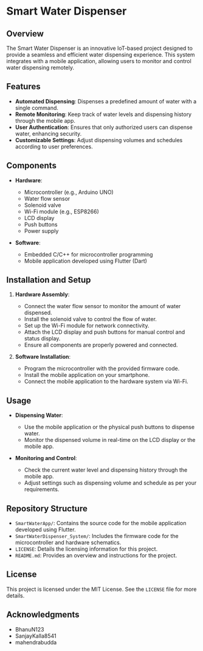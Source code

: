 # Smart Water Dispenser

## Overview

The Smart Water Dispenser is an innovative IoT-based project designed to provide a seamless and efficient water dispensing experience. This system integrates with a mobile application, allowing users to monitor and control water dispensing remotely.

## Features

- **Automated Dispensing**: Dispenses a predefined amount of water with a single command.
- **Remote Monitoring**: Keep track of water levels and dispensing history through the mobile app.
- **User Authentication**: Ensures that only authorized users can dispense water, enhancing security.
- **Customizable Settings**: Adjust dispensing volumes and schedules according to user preferences.

## Components

- **Hardware**:
  - Microcontroller (e.g., Arduino UNO)
  - Water flow sensor
  - Solenoid valve
  - Wi-Fi module (e.g., ESP8266)
  - LCD display
  - Push buttons
  - Power supply

- **Software**:
  - Embedded C/C++ for microcontroller programming
  - Mobile application developed using Flutter (Dart)

## Installation and Setup

1. **Hardware Assembly**:
   - Connect the water flow sensor to monitor the amount of water dispensed.
   - Install the solenoid valve to control the flow of water.
   - Set up the Wi-Fi module for network connectivity.
   - Attach the LCD display and push buttons for manual control and status display.
   - Ensure all components are properly powered and connected.

2. **Software Installation**:
   - Program the microcontroller with the provided firmware code.
   - Install the mobile application on your smartphone.
   - Connect the mobile application to the hardware system via Wi-Fi.

## Usage

- **Dispensing Water**:
  - Use the mobile application or the physical push buttons to dispense water.
  - Monitor the dispensed volume in real-time on the LCD display or the mobile app.

- **Monitoring and Control**:
  - Check the current water level and dispensing history through the mobile app.
  - Adjust settings such as dispensing volume and schedule as per your requirements.

## Repository Structure

- `SmartWaterApp/`: Contains the source code for the mobile application developed using Flutter.
- `SmartWaterDispenser_System/`: Includes the firmware code for the microcontroller and hardware schematics.
- `LICENSE`: Details the licensing information for this project.
- `README.md`: Provides an overview and instructions for the project.

## License

This project is licensed under the MIT License. See the `LICENSE` file for more details.

## Acknowledgments

- BhanuN123
- SanjayKalla8541
- mahendrabudda
